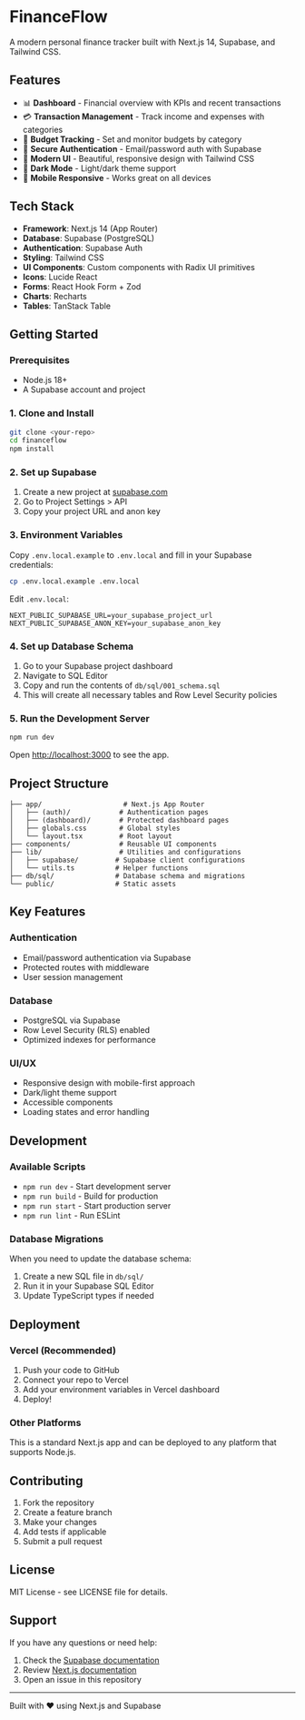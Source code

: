 # FinanceFlow

A modern personal finance tracker built with Next.js 14, Supabase, and Tailwind CSS.

## Features

- 📊 **Dashboard** - Financial overview with KPIs and recent transactions
- 💳 **Transaction Management** - Track income and expenses with categories
- 🎯 **Budget Tracking** - Set and monitor budgets by category
- 🔐 **Secure Authentication** - Email/password auth with Supabase
- 🎨 **Modern UI** - Beautiful, responsive design with Tailwind CSS
- 🌙 **Dark Mode** - Light/dark theme support
- 📱 **Mobile Responsive** - Works great on all devices

## Tech Stack

- **Framework**: Next.js 14 (App Router)
- **Database**: Supabase (PostgreSQL)
- **Authentication**: Supabase Auth
- **Styling**: Tailwind CSS
- **UI Components**: Custom components with Radix UI primitives
- **Icons**: Lucide React
- **Forms**: React Hook Form + Zod
- **Charts**: Recharts
- **Tables**: TanStack Table

## Getting Started

### Prerequisites

- Node.js 18+ 
- A Supabase account and project

### 1. Clone and Install

```bash
git clone <your-repo>
cd financeflow
npm install
```

### 2. Set up Supabase

1. Create a new project at [supabase.com](https://supabase.com)
2. Go to Project Settings > API
3. Copy your project URL and anon key

### 3. Environment Variables

Copy `.env.local.example` to `.env.local` and fill in your Supabase credentials:

```bash
cp .env.local.example .env.local
```

Edit `.env.local`:
```env
NEXT_PUBLIC_SUPABASE_URL=your_supabase_project_url
NEXT_PUBLIC_SUPABASE_ANON_KEY=your_supabase_anon_key
```

### 4. Set up Database Schema

1. Go to your Supabase project dashboard
2. Navigate to SQL Editor
3. Copy and run the contents of `db/sql/001_schema.sql`
4. This will create all necessary tables and Row Level Security policies

### 5. Run the Development Server

```bash
npm run dev
```

Open [http://localhost:3000](http://localhost:3000) to see the app.

## Project Structure

```
├── app/                    # Next.js App Router
│   ├── (auth)/            # Authentication pages
│   ├── (dashboard)/       # Protected dashboard pages
│   ├── globals.css        # Global styles
│   └── layout.tsx         # Root layout
├── components/            # Reusable UI components
├── lib/                   # Utilities and configurations
│   ├── supabase/         # Supabase client configurations
│   └── utils.ts          # Helper functions
├── db/sql/               # Database schema and migrations
└── public/               # Static assets
```

## Key Features

### Authentication
- Email/password authentication via Supabase
- Protected routes with middleware
- User session management

### Database
- PostgreSQL via Supabase
- Row Level Security (RLS) enabled
- Optimized indexes for performance

### UI/UX
- Responsive design with mobile-first approach
- Dark/light theme support
- Accessible components
- Loading states and error handling

## Development

### Available Scripts

- `npm run dev` - Start development server
- `npm run build` - Build for production
- `npm run start` - Start production server
- `npm run lint` - Run ESLint

### Database Migrations

When you need to update the database schema:

1. Create a new SQL file in `db/sql/`
2. Run it in your Supabase SQL Editor
3. Update TypeScript types if needed

## Deployment

### Vercel (Recommended)

1. Push your code to GitHub
2. Connect your repo to Vercel
3. Add your environment variables in Vercel dashboard
4. Deploy!

### Other Platforms

This is a standard Next.js app and can be deployed to any platform that supports Node.js.

## Contributing

1. Fork the repository
2. Create a feature branch
3. Make your changes
4. Add tests if applicable
5. Submit a pull request

## License

MIT License - see LICENSE file for details.

## Support

If you have any questions or need help:

1. Check the [Supabase documentation](https://supabase.com/docs)
2. Review [Next.js documentation](https://nextjs.org/docs)
3. Open an issue in this repository

---

Built with ❤️ using Next.js and Supabase